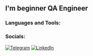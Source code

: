 ## I'm beginner QA Engineer 


### Languages and Tools:

### Socials:
[![Telegram](https://img.shields.io/badge/-Telegram-090909?style=for-the-badge&logo=telegram&logoColor=26A5E4)](https://t.me/alexey408)
[![LinkedIn](https://img.shields.io/badge/-LinkedIn-090909?style=for-the-badge&logo=linkedin&logoColor=0A66C2)](https://www.linkedin.com/in/alexey408/)